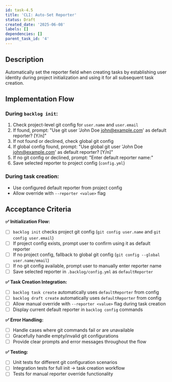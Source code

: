 ```yaml
---
id: task-4.5
title: 'CLI: Auto-Set Reporter'
status: Draft
created_date: '2025-06-08'
labels: []
dependencies: []
parent_task_id: '4'
---
```


## Description

Automatically set the reporter field when creating tasks by establishing user identity during project initialization and using it for all subsequent task creation.

## Implementation Flow

### During `backlog init`:
1. Check project-level git config for `user.name` and `user.email`
2. If found, prompt: "Use git user 'John Doe <john@example.com>' as default reporter? [Y/n]"
3. If not found or declined, check global git config
4. If global config found, prompt: "Use global git user 'John Doe <john@example.com>' as default reporter? [Y/n]"
5. If no git config or declined, prompt: "Enter default reporter name:"
6. Save selected reporter to project config (`config.yml`)

### During task creation:
- Use configured default reporter from project config
- Allow override with `--reporter <value>` flag

## Acceptance Criteria

**✅ Initialization Flow:**
- [ ] `backlog init` checks project git config (`git config user.name` and `git config user.email`)
- [ ] If project config exists, prompt user to confirm using it as default reporter
- [ ] If no project config, fallback to global git config (`git config --global user.name/email`)
- [ ] If no git config available, prompt user to manually enter reporter name
- [ ] Save selected reporter in `.backlog/config.yml` as `defaultReporter`

**✅ Task Creation Integration:**
- [ ] `backlog task create` automatically uses `defaultReporter` from config
- [ ] `backlog draft create` automatically uses `defaultReporter` from config
- [ ] Allow manual override with `--reporter <value>` flag during task creation
- [ ] Display current default reporter in `backlog config` commands

**✅ Error Handling:**
- [ ] Handle cases where git commands fail or are unavailable
- [ ] Gracefully handle empty/invalid git configurations
- [ ] Provide clear prompts and error messages throughout the flow

**✅ Testing:**
- [ ] Unit tests for different git configuration scenarios
- [ ] Integration tests for full init → task creation workflow
- [ ] Tests for manual reporter override functionality

